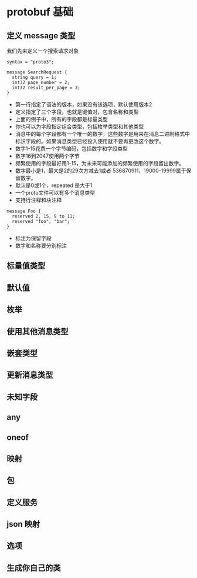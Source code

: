 # protobuf 基础

## 定义 message 类型

我们先来定义一个搜索请求对象

```
syntax = "proto3";

message SearchRequest {
  string query = 1;
  int32 page_number = 2;
  int32 result_per_page = 3;
}
```

- 第一行指定了语法的版本，如果没有该选项，默认使用版本2
- 定义指定了三个字段，也就是键值对，包含名称和类型
- 上面的例子中，所有的字段都是标量类型
- 你也可以为字段指定组合类型，包括枚举类型和其他类型
- 消息中的每个字段都有一个唯一的数字，这些数字是用来在消息二进制格式中标识字段的。如果消息类型已经投入使用就不要再更改这个数字。
- 数字1-15花费一个字节编码，包括数字和字段类型
- 数字16到2047使用两个字节
- 频繁使用的字段最好用1-15，为未来可能添加的频繁使用的字段留出数字。
- 数字最小是1，最大是2的29次方减去1或者 536870911，19000-19999属于保留数字。
- 默认是0或1个，repeated 是大于1
- 一个proto文件可以有多个消息类型
- 支持行注释和块注释

```
message Foo {
  reserved 2, 15, 9 to 11;
  reserved "foo", "bar";
}
```

- 标注为保留字段
- 数字和名称要分别标注

## 标量值类型
## 默认值
## 枚举
## 使用其他消息类型
## 嵌套类型
## 更新消息类型
## 未知字段
## any
## oneof
## 映射
## 包
## 定义服务
## json 映射
## 选项
## 生成你自己的类
